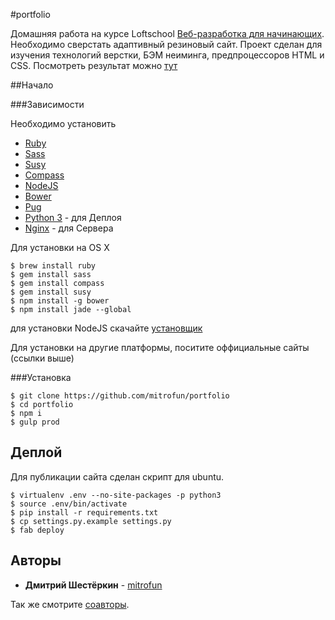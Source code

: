 #portfolio

Домашняя работа на курсе Loftschool [Веб-разработка для начинающих](http://loftschool.com/course/web-beginner).
Необходимо сверстать адаптивный резиновый сайт.
Проект сделан для изучения технологий верстки, БЭМ неиминга, предпроцессоров HTML и CSS.
Посмотреть результат можно [тут](http://portfolio.loftschool.mitri4.pro/)

##Начало

###Зависимости

Необходимо установить

* [Ruby](https://www.ruby-lang.org/)
* [Sass](http://sass-lang.com/)
* [Susy](http://susydocs.oddbird.net/en/latest/)
* [Compass](http://compass-style.org/)
* [NodeJS](https://nodejs.org/)
* [Bower](https://bower.io/)
* [Pug](http://jade-lang.com/)
* [Python 3](https://www.python.org/) - для Деплоя
* [Nginx](https://nginx.org) - для Сервера

Для установки на OS X

```
$ brew install ruby
$ gem install sass
$ gem install compass
$ gem install susy
$ npm install -g bower
$ npm install jade --global
```

для установки NodeJS скачайте [установщик](https://nodejs.org/en/download/)

Для установки на другие платформы, поситите оффициальные сайты (ссылки выше)

###Установка

```
$ git clone https://github.com/mitrofun/portfolio
$ cd portfolio
$ npm i
$ gulp prod
```

## Деплой

Для публикации сайта сделан скрипт для ubuntu.

```
$ virtualenv .env --no-site-packages -p python3
$ source .env/bin/activate
$ pip install -r requirements.txt
$ cp settings.py.example settings.py
$ fab deploy
```

## Авторы

* **Дмитрий Шестёркин** - [mitrofun](https://github.com/mitrofun)

Так же смотрите [соавторы](https://github.com/mitrofun/portfolio/contributors).
